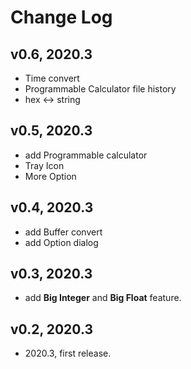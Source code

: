 # Change Log

## v0.6, 2020.3

- Time convert
- Programmable Calculator file history
- hex <-> string

## v0.5, 2020.3

- add Programmable calculator
- Tray Icon
- More Option

## v0.4, 2020.3

- add Buffer convert
- add Option dialog

## v0.3, 2020.3

- add **Big Integer** and **Big Float** feature.

## v0.2, 2020.3

- 2020.3, first release. 
